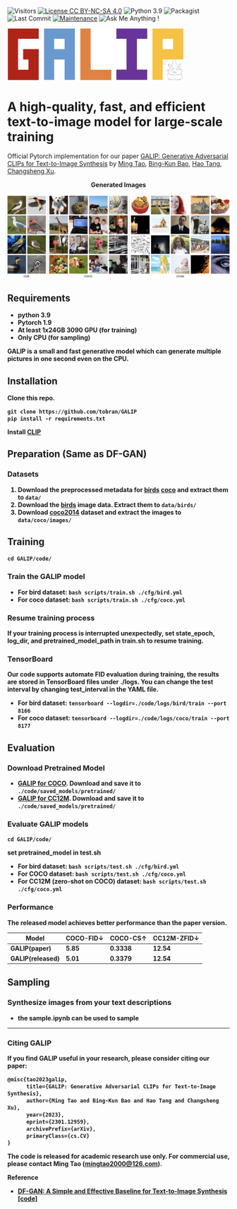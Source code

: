 ![Visitors](https://visitor-badge.glitch.me/badge?page_id=tobran/GALIP) 
[![License CC BY-NC-SA 4.0](https://img.shields.io/badge/license-CC4.0-blue.svg)](https://github.com/tobran/GALIP/blob/master/LICENSE.md)
![Python 3.9](https://img.shields.io/badge/python-3.9-green.svg)
![Packagist](https://img.shields.io/badge/Pytorch-1.9.0-red.svg)
![Last Commit](https://img.shields.io/github/last-commit/tobran/GALIP)
[![Maintenance](https://img.shields.io/badge/Maintained%3F-yes-blue.svg)]((https://github.com/tobran/GALIP/graphs/commit-activity))
![Ask Me Anything !](https://img.shields.io/badge/Ask%20me-anything-1abc9c.svg)


<img src="logo.jpeg" width="400px"/>

# A high-quality, fast, and efficient text-to-image model for large-scale training

Official Pytorch implementation for our paper [GALIP: Generative Adversarial CLIPs for Text-to-Image Synthesis](https://arxiv.org/abs/2301.12959) by [Ming Tao](https://scholar.google.com/citations?user=5GlOlNUAAAAJ), [Bing-Kun Bao](https://scholar.google.com/citations?user=lDppvmoAAAAJ&hl=en), [Hao Tang](https://scholar.google.com/citations?user=9zJkeEMAAAAJ&hl=en), [Changsheng Xu](https://scholar.google.com/citations?user=hI9NRDkAAAAJ). 

<p align="center">
<b>Generated Images
</p>

![teaser](results.jpg)


## Requirements
- python 3.9
- Pytorch 1.9
- At least 1x24GB 3090 GPU (for training)
- Only CPU (for sampling) 

GALIP is a small and fast generative model which can generate multiple pictures in one second even on the CPU.
## Installation

Clone this repo.
```
git clone https://github.com/tobran/GALIP
pip install -r requirements.txt
```
Install [CLIP](https://github.com/openai/CLIP)

## Preparation (Same as DF-GAN)
### Datasets
1. Download the preprocessed metadata for [birds](https://drive.google.com/file/d/1I6ybkR7L64K8hZOraEZDuHh0cCJw5OUj/view?usp=sharing) [coco](https://drive.google.com/file/d/15Fw-gErCEArOFykW3YTnLKpRcPgI_3AB/view?usp=sharing) and extract them to `data/`
2. Download the [birds](http://www.vision.caltech.edu/visipedia/CUB-200-2011.html) image data. Extract them to `data/birds/`
3. Download [coco2014](http://cocodataset.org/#download) dataset and extract the images to `data/coco/images/`

## Training
  ```
  cd GALIP/code/
  ```
### Train the GALIP model
  - For bird dataset: `bash scripts/train.sh ./cfg/bird.yml`
  - For coco dataset: `bash scripts/train.sh ./cfg/coco.yml`
### Resume training process
If your training process is interrupted unexpectedly, set **state_epoch**, **log_dir**, and **pretrained_model_path** in train.sh to resume training.

### TensorBoard
Our code supports automate FID evaluation during training, the results are stored in TensorBoard files under ./logs. You can change the test interval by changing **test_interval** in the YAML file.

  - For bird dataset: `tensorboard --logdir=./code/logs/bird/train --port 8166`
  - For coco dataset: `tensorboard --logdir=./code/logs/coco/train --port 8177`


## Evaluation

### Download Pretrained Model
- [GALIP for COCO](https://drive.google.com/file/d/1gbfwDeD7ftZmdOFxfffCjKCyYfF4ptdl/view?usp=sharing). Download and save it to `./code/saved_models/pretrained/`
- [GALIP for CC12M](https://drive.google.com/file/d/1VnONvNRjuyHTzuLKBbozZ38-WIt7XZMC/view?usp=sharing). Download and save it to `./code/saved_models/pretrained/`

### Evaluate GALIP models

  ```
  cd GALIP/code/
  ```
set **pretrained_model** in test.sh
- For bird dataset: `bash scripts/test.sh ./cfg/bird.yml`
- For COCO dataset: `bash scripts/test.sh ./cfg/coco.yml`
- For CC12M (zero-shot on COCO) dataset: `bash scripts/test.sh ./cfg/coco.yml`

### Performance
The released model achieves better performance than the paper version.


| Model            | COCO-FID↓ | COCO-CS↑   | CC12M-ZFID↓ |
| ---              | ---       | ---        | ---       |
| GALIP(paper)     | 5.85      | 0.3338     | 12.54      |
| GALIP(released)  | **5.01**  | **0.3379** | **12.54**  |


## Sampling
  
### Synthesize images from your text descriptions
  - the sample.ipynb can be used to sample

---
### Citing GALIP

If you find GALIP useful in your research, please consider citing our paper:
```
@misc{tao2023galip,
      title={GALIP: Generative Adversarial CLIPs for Text-to-Image Synthesis}, 
      author={Ming Tao and Bing-Kun Bao and Hao Tang and Changsheng Xu},
      year={2023},
      eprint={2301.12959},
      archivePrefix={arXiv},
      primaryClass={cs.CV}
}
```
The code is released for academic research use only. For commercial use, please contact Ming Tao (mingtao2000@126.com).


**Reference**
- [DF-GAN: A Simple and Effective Baseline for Text-to-Image Synthesis](https://arxiv.org/abs/2008.05865) [[code]](https://github.com/tobran/DF-GAN)
